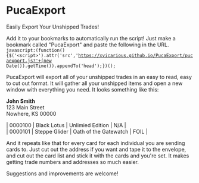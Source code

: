 # PucaExport
Easily Export Your Unshipped Trades!

Add it to your bookmarks to automatically run the script!  Just make a bookmark called "PucaExport" and paste the following in the URL.  
<code>javascript:(function(){$('\<script\>').attr('src','https://xvicarious.github.io/PucaExport/pucaexport.js?'+(new Date()).getTime()).appendTo('head');})();</code>

PucaExport will export all of your unshipped trades in an easy to read, easy to cut out format.  It will gather all your unshipped items and open a new window with everything you need.  It looks something like this:  



<b>John Smith</b>  
123 Main Street  
Nowhere, KS 00000  

| 0000100 | Black Lotus | Unlimied Edition | N/A |  
| 0000101 | Steppe Glider | Oath of the Gatewatch | FOIL |  



And it repeats like that for every card for each individual you are sending cards to.  Just cut out the address if you want and tape it to the envelope, and cut out the card list and stick it with the cards and you're set.  It makes getting trade numbers and addresses so much easier.

Suggestions and improvements are welcome!
